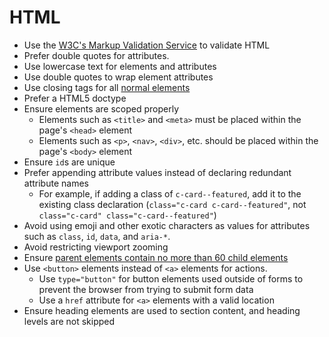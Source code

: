 # HTML

- Use the [W3C's Markup Validation Service][html-validator] to validate HTML
- Prefer double quotes for attributes.
- Use lowercase text for elements and attributes
- Use double quotes to wrap element attributes
- Use closing tags for all [normal elements]
- Prefer a HTML5 doctype
- Ensure elements are scoped properly
  - Elements such as `<title>` and `<meta>` must be placed within the page's
    `<head>` element
  - Elements such as `<p>`, `<nav>`, `<div>`, etc. should be placed within the
    page's `<body>` element
- Ensure `id`s are unique
- Prefer appending attribute values instead of declaring redundant attribute
  names
  - For example, if adding a class of `c-card--featured`, add it to the existing
    class declaration (`class="c-card c-card--featured"`, not `class="c-card"
    class="c-card--featured"`)
- Avoid using emoji and other exotic characters as values for attributes such as
  `class`, `id`, `data`, and `aria-*`.
- Avoid restricting viewport zooming
- Ensure [parent elements contain no more than 60 child elements]
- Use `<button>` elements instead of `<a>` elements for actions.
  - Use `type="button"` for button elements used outside of forms to prevent the
    browser from trying to submit form data
  - Use a `href` attribute for `<a>` elements with a valid location
- Ensure heading elements are used to section content, and heading levels are
  not skipped

[html-validator]: https://validator.w3.org/
[normal elements]: https://html.spec.whatwg.org/multipage/syntax.html#normal-elements
[parent elements contain no more than 60 child elements]: https://developers.google.com/web/tools/lighthouse/audits/dom-size
